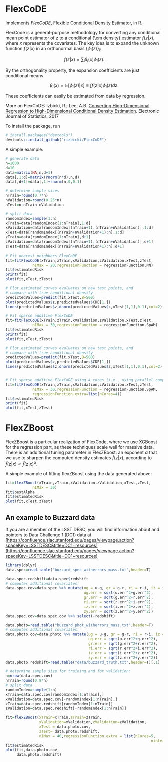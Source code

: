 # FlexCoDE

Implements *FlexCoDE*, Flexible Conditional Density Estimator, in R.

FlexCode  is a general-purpose methodology for converting any conditional mean point estimator of $z$ to a conditional {\em density} estimator $f(z \vert x)$, where $x$  represents the covariates. The key idea is to expand the unknown function $f(z \vert x)$ in an orthonormal basis $\{\phi_i(z)\}_{i}$:

$$f(z|x)=\sum_{i}\beta_{i }(x)\phi_i(z). $$

By the orthogonality property, the expansion coefficients are just conditional means 

$$\beta_{i }(x) =  \mathbb{E}\left[\phi_i(z)|x\right] \equiv \int f(z|x)   \phi_i(z) dz.$$

These coefficients can easily be estimated from data by regression. 

More on FlexCoDE: Izbicki, R.; Lee, A.B. [Converting High-Dimensional Regression to High-Dimensional Conditional Density Estimation](https://projecteuclid.org/euclid.ejs/1499133755). Electronic Journal of Statistics, 2017


To install the package, run

```R
# install.packages("devtools")
devtools::install_github("rizbicki/FlexCoDE")
```

A simple example:

```R
# generate data
n=1000
d=10
data=matrix(NA,n,d+1)
data[,1:d]=matrix(rnorm(n*d),n,d)
data[,d+1]=data[,1]+rnorm(n,0,0.1)

# determine sample sizes
nTrain=round(0.7*n)
nValidation=round(0.25*n)
nTest=n-nTrain-nValidation

# split data
randomIndex=sample(1:n)
xTrain=data[randomIndex[1:nTrain],1:d]
xValidation=data[randomIndex[(nTrain+1):(nTrain+nValidation)],1:d]
xTest=data[randomIndex[(nTrain+nValidation+1):n],1:d]
zTrain=data[randomIndex[1:nTrain],d+1]
zValidation=data[randomIndex[(nTrain+1):(nTrain+nValidation)],d+1]
zTest=data[randomIndex[(nTrain+nValidation+1):n],d+1]

# Fit nearest neighbors FlexCoDE
fit=fitFlexCoDE(xTrain,zTrain,xValidation,zValidation,xTest,zTest,
            nIMax = 20,regressionFunction = regressionFunction.NN)
fit$estimatedRisk
print(fit)
plot(fit,xTest,zTest)

# Plot estimated curves evaluates on new test points, and
# compare with true conditional density
predictedValues=predict(fit,xTest,B=500)
plot(predictedValues$z,predictedValues$CDE[1,])
lines(predictedValues$z,dnorm(predictedValues$z,xTest[1,1],0.1),col=2)

# Fit sparse additive FlexCoDE
fit=fitFlexCoDE(xTrain,zTrain,xValidation,zValidation,xTest,zTest,
            nIMax = 30,regressionFunction = regressionFunction.SpAM)
fit$estimatedRisk
print(fit)
plot(fit,xTest,zTest)

# Plot estimated curves evaluates on new test points, and
# compare with true conditional density
predictedValues=predict(fit,xTest,B=500)
plot(predictedValues$z,predictedValues$CDE[1,])
lines(predictedValues$z,dnorm(predictedValues$z,xTest[1,1],0.1),col=2)


# Fit sparse additive FlexCoDE using 4 cores (i.e., using parallel computing)
fit=fitFlexCoDE(xTrain,zTrain,xValidation,zValidation,xTest,zTest,
            nIMax = 30,regressionFunction = regressionFunction.SpAM,
            regressionFunction.extra=list(nCores=4))
fit$estimatedRisk
print(fit)
plot(fit,xTest,zTest)

```

# FlexZBoost

FlexZBoost is a particular realization of FlexCode, where we use XGBoost  for the regression part, as these techniques scale well for massive data.  There is an additional tuning parameter
in FlexZBoost: an exponent $\alpha$ that we use to sharpen the computed density estimates $\widehat{f}(z|x)$, according to $\widetilde{f}(z|x) \propto \widehat{f}(z|x)^\alpha$.


A simple example of fitting flexZBoost using the data generated above:

```R
fit=flexZBoost(xTrain,zTrain,xValidation,zValidation,xTest,zTest,
            nIMax = 30)
fit$bestAlpha
fit$estimatedRisk
plot(fit,xTest,zTest)
```

## An example to Buzzard data

If you are a member of the LSST DESC, you will find information about and pointers to Data Challenge 1 (DC1) data at [https://confluence.slac.stanford.edu/pages/viewpage.action?spaceKey=LSSTDESC&title=DC1+resources](https://confluence.slac.stanford.edu/pages/viewpage.action?spaceKey=LSSTDESC&title=DC1+resources)

```R
library(dplyr)
data.spec=read.table("buzzard_spec_witherrors_mass.txt",header=T)

data.spec.redshift=data.spec$redshift
# computes additional covariates:
data.spec.cov=data.spec %>% mutate(ug = u-g, gr = g-r, ri = r-i, iz = i-z, zy = z-y,
                                   ug.err = sqrt(u.err^2+g.err^2),
                                   gr.err = sqrt(g.err^2+r.err^2),
                                   ri.err = sqrt(r.err^2+i.err^2),
                                   iz.err = sqrt(i.err^2+z.err^2),
                                   zy.err = sqrt(z.err^2+y.err^2))
data.spec.cov=data.spec.cov %>% select(-redshift)

data.photo=read.table("buzzard_phot_witherrors_mass.txt",header=T)
# computes additional covariates:
data.photo.cov=data.photo %>% mutate(ug = u-g, gr = g-r, ri = r-i, iz = i-z, zy = z-y,
                                     ug.err = sqrt(u.err^2+g.err^2),
                                     gr.err = sqrt(g.err^2+r.err^2),
                                     ri.err = sqrt(r.err^2+i.err^2),
                                     iz.err = sqrt(i.err^2+z.err^2),
                                     zy.err = sqrt(z.err^2+y.err^2))
data.photo.redshift=read.table("data/buzzard_truth.txt",header=T)[,1]

# determine sample size for training and for validation:
n=nrow(data.spec.cov)
nTrain=round(0.8*n)
# split data
randomIndex=sample(1:n)
xTrain=data.spec.cov[randomIndex[1:nTrain],]
xValidation=data.spec.cov[-randomIndex[1:nTrain],]
zTrain=data.spec.redshift[randomIndex[1:nTrain]]
zValidation=data.spec.redshift[-randomIndex[1:nTrain]]

fit=flexZBoost(xTrain=xTrain,zTrain=zTrain,
               xValidation=xValidation,zValidation=zValidation,
               xTest = data.photo.cov,
               zTest= data.photo.redshift,
               nIMax = 40,regressionFunction.extra = list(nCores=5,
                                                                 ninter=2000))
fit$estimatedRisk
plot(fit,data.photo.cov,
     data.photo.redshift)
```
